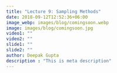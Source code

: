 ```yaml
---
title: "Lecture 9: Sampling Methods"
date: 2018-09-12T12:52:36+06:00
image_webp: images/blog/comingsoon.webp
image: images/blog/comingsoon.jpg
video1: ""
video2: ""
slide1: ""
slide2: ""
author: Deepak Gupta
description : "This is meta description"
---
```

